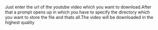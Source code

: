 Just enter the url of the youtube video which you want to download.After that a prompt opens up in which you have to specify the directory which you want to store the file and thats all.The video will be downloaded in the highest quality 
